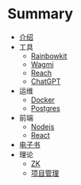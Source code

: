 # Summary

* [介绍](README.md)
* 工具
  * [Rainbowkit](Tools/Rainbowkit.md)
  * [Wagmi](Tools/wagmi.md)
  * [Reach](Tools/Reach.md)
  * [ChatGPT](Tools/ChatGPT.md)
* 运维
  * [Docker](DevOps/Docker.md)
  * [Postgres](DevOps/Postgres.md)
* 前端
  * [Nodejs](Frontend/Nodejs.md)
  * [React](Frontend/React.md)
* [电子书](Books/README.md)
* 理论
  * [ZK](Theory/ZK.md)
  * [项目管理](Theory/README.md)
